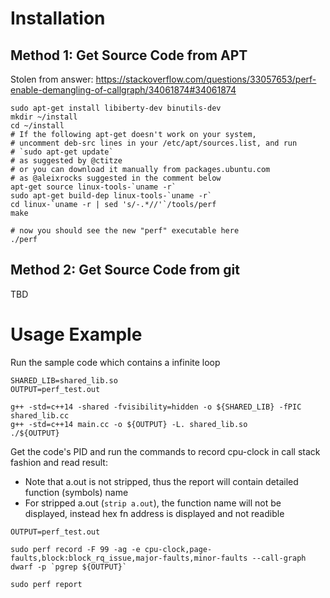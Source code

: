 # Installation

##  Method 1: Get Source Code from APT

Stolen from answer: https://stackoverflow.com/questions/33057653/perf-enable-demangling-of-callgraph/34061874#34061874

```
sudo apt-get install libiberty-dev binutils-dev
mkdir ~/install
cd ~/install
# If the following apt-get doesn't work on your system,
# uncomment deb-src lines in your /etc/apt/sources.list, and run 
# `sudo apt-get update`
# as suggested by @ctitze
# or you can download it manually from packages.ubuntu.com
# as @aleixrocks suggested in the comment below
apt-get source linux-tools-`uname -r`
sudo apt-get build-dep linux-tools-`uname -r`
cd linux-`uname -r | sed 's/-.*//'`/tools/perf
make

# now you should see the new "perf" executable here
./perf
```

## Method 2: Get Source Code from git

TBD

# Usage Example

Run the sample code which contains a infinite loop

```
SHARED_LIB=shared_lib.so
OUTPUT=perf_test.out

g++ -std=c++14 -shared -fvisibility=hidden -o ${SHARED_LIB} -fPIC shared_lib.cc
g++ -std=c++14 main.cc -o ${OUTPUT} -L. shared_lib.so
./${OUTPUT}
```

Get the code's PID and run the commands to record cpu-clock in call stack fashion and read result:

- Note that a.out is not stripped, thus the report will contain detailed function (symbols) name
- For stripped a.out (`strip a.out`), the function name will not be displayed, instead hex fn
  address is displayed and not readible


```
OUTPUT=perf_test.out

sudo perf record -F 99 -ag -e cpu-clock,page-faults,block:block_rq_issue,major-faults,minor-faults --call-graph dwarf -p `pgrep ${OUTPUT}`

sudo perf report
```
